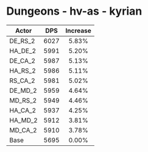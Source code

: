 # Dungeons - hv-as - kyrian
| Actor | DPS | Increase |
|---|:---:|:---:|
|DE_RS_2|6027|5.83%|
|HA_DE_2|5991|5.20%|
|DE_CA_2|5987|5.13%|
|HA_RS_2|5986|5.11%|
|RS_CA_2|5981|5.02%|
|DE_MD_2|5959|4.64%|
|MD_RS_2|5949|4.46%|
|HA_CA_2|5937|4.25%|
|HA_MD_2|5912|3.81%|
|MD_CA_2|5910|3.78%|
|Base|5695|0.00%|
